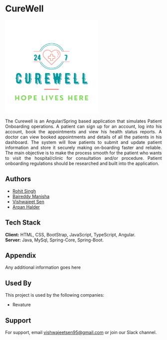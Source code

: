 # CureWell
<img src="https://github.com/RevatureTeamProject2/CureWell/blob/master/Frontend/src/assets/images/CureWell%20MAIN.png" width=300px>
<p align='justify'> The Curewell is an Angular/Spring based application that simulates Patient Onboarding operations. A patient can sign up for an account, log into his account, book the appointments and view his health status reports. A doctor can view booked appointments and details of all the patients in his dashboard. The system will llow patients to submit and update patient information and store it securely making on-boarding faster and reliable. The main objective is to make the process smooth for the patient who wants to visit the hospital/clinic for consultation and/or procedure. Patient onboarding regulations should be researched and built into the application. </p>

    
## Authors
- [Rohit Singh](https://www.github.com/ItsRohitSingh)
- [Baireddy Manisha](https://www.github.com/baireddy-manisha)
- [Vishwajeet Sen](https://www.github.com/VishwajeetSen)
- [Arpan Halder](https://www.github.com/arpanhalder7384)


## Tech Stack
**Client:** HTML, CSS, BootStrap, JavaScript, TypeScript, Angular. <br>
**Server:** Java, MySql, Spring-Core, Spring-Boot.

  
## Appendix
Any additional information goes here


## Used By
This project is used by the following companies:

- Revature

  
## Support
For support, email vishwajeetsen95@gmail.com or join our Slack channel.

  

  
